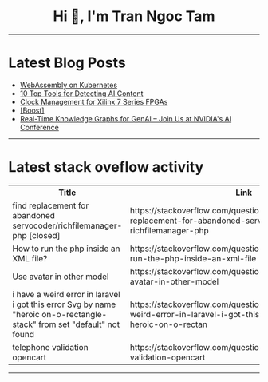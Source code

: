 <h1 align="center">Hi 👋, I'm Tran Ngoc Tam</h1>

---

# Latest Blog Posts 
<!-- BLOG-POST-LIST:START -->
- [WebAssembly on Kubernetes](https://dev.to/loft/webassembly-on-kubernetes-5bdb)
- [10 Top Tools for Detecting AI Content](https://dev.to/blog-1/10-top-tools-for-detecting-ai-content-3bei)
- [Clock Management for Xilinx 7 Series FPGAs](https://dev.to/carolineee/clock-management-for-xilinx-7-series-fpgas-1p6i)
- [[Boost]](https://dev.to/darshan_rathod_dev/-2b90)
- [Real-Time Knowledge Graphs for GenAI – Join Us at NVIDIA&#39;s AI Conference](https://dev.to/falkordb/real-time-knowledge-graphs-for-genai-join-us-at-nvidias-ai-conference-416b)
<!-- BLOG-POST-LIST:END -->

---

# Latest stack oveflow activity
<table>
  <tr><th>Title</th><th>Link</th></tr>
  <!-- STACKOVERFLOW:START --><tr><td>find replacement for abandoned servocoder/richfilemanager-php [closed]</td><td>https://stackoverflow.com/questions/79488458/find-replacement-for-abandoned-servocoder-richfilemanager-php</td></tr><tr><td>How to run the php inside an XML file?</td><td>https://stackoverflow.com/questions/79488451/how-to-run-the-php-inside-an-xml-file</td></tr><tr><td>Use avatar in other model</td><td>https://stackoverflow.com/questions/79488428/use-avatar-in-other-model</td></tr><tr><td>i have a weird error in laravel i got this error Svg by name &quot;heroic on-o-rectangle-stack&quot; from set &quot;default&quot; not found</td><td>https://stackoverflow.com/questions/79488388/i-have-a-weird-error-in-laravel-i-got-this-error-svg-by-name-heroic-on-o-rectan</td></tr><tr><td>telephone validation opencart</td><td>https://stackoverflow.com/questions/79488289/telephone-validation-opencart</td></tr><!-- STACKOVERFLOW:END -->
</table>

---



